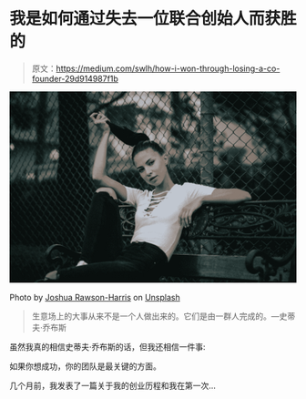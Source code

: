 # 我是如何通过失去一位联合创始人而获胜的

> 原文：<https://medium.com/swlh/how-i-won-through-losing-a-co-founder-29d914987f1b>

![](img/ca1459f2c2d865a9c1d778cec7f81f22.png)

Photo by [Joshua Rawson-Harris](https://unsplash.com/@joshrh19?utm_source=medium&utm_medium=referral) on [Unsplash](https://unsplash.com?utm_source=medium&utm_medium=referral)

> 生意场上的大事从来不是一个人做出来的。它们是由一群人完成的。—史蒂夫·乔布斯

虽然我真的相信史蒂夫·乔布斯的话，但我还相信一件事:

如果你想成功，你的团队是最关键的方面。

几个月前，我发表了一篇关于我的创业历程和我在第一次…